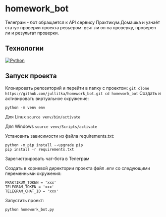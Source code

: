 # homework_bot
Телеграм - бот обращается к API сервису Практикум.Домашка и узнаёт статус проверки проекта ревьером: взят ли он на проверку, проверен ли и результат проверки.

## Технологии
[![Python](https://img.shields.io/badge/-Python-464646?style=flat-square&logo=Python)](https://www.python.org/)

## Запуск проекта

Клонировать репозиторий и перейти в папку с проектом:
    ```
    git clone https://github.com/jullitka/homework_bot.git
    cd homework_bot
    ```
Cоздать и активировать виртуальное окружение:

```
python -m venv env
```
Для Linux
    ```
    source venv/bin/activate
    ```
    
Для Windows
    ```
    source venv/Scripts/activate
    ```

Установить зависимости из файла requirements.txt:
```
python -m pip install --upgrade pip
pip install -r requirements.txt
```

Зарегистрировать чат-бота в Телеграм

Создать в корневой директории проекта файл .env со следующими переменными окружения:

```
PRAKTIKUM_TOKEN = 'xxx'
TELEGRAM_TOKEN = 'xxx'
TELEGRAM_CHAT_ID = 'xxx'
```

Запустить проект:
```
python homework_bot.py
```
